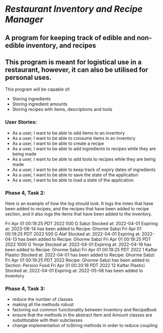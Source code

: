 # *Restaurant Inventory and Recipe Manager*

## A program for keeping track of edible and non-edible inventory, and recipes
## This program is meant for logistical use in a restaurant, however, it can also be utilised for personal uses. 


This program will be capable of:
- Storing ingredients 
- Storing ingredient amounts
- Storing recipes with items, descriptions and tools

### User Stories:
- As a user, I want to be able to add items to an inventory
- As a user, I want to be able to consume items in an inventory
- As a user, I want to be able to create a recipe
- As a user, I want to be able to add ingredients to recipes while they are being made
- As a user, I want to be able to add tools to recipes while they are being made
- As a user, I want to be able to keep track of expiry dates of ingredients
- As a user, I want to be able to save the state of the application
- As a user, I want to be able to load a state of the application


### Phase 4, Task 2:
Here is an example of how the log should look. It logs the imtes that have been added to recipes, and the recipes that
have been added to recipe section, and it also logs the items that have been added to the inventory.

Fri Apr 01 00:19:25 PDT 2022
500 G Sabzi   Stocked at: 2022-04-01 Expiring at: 2023-08-14 has been added to Recipe: Ghorme Sabzi
Fri Apr 01 00:19:25 PDT 2022
500 G Alaf   Stocked at: 2022-04-01 Expiring at: 2022-04-13 has been added to Recipe: Ghorme Sabzi
Fri Apr 01 00:19:25 PDT 2022
1000 G Yonje   Stocked at: 2022-04-01 Expiring at: 2022-04-16 has been added to Recipe: Ghorme Sabzi
Fri Apr 01 00:19:25 PDT 2022
1  Kaftar Plastici   Stocked at: 2022-04-01 has been added to Recipe: Ghorme Sabzi
Fri Apr 01 00:19:25 PDT 2022
Recipe: Ghorme Sabzi has been added to Section: Persion Food
Fri Apr 01 00:20:18 PDT 2022
12  Kaftar Plastici   Stocked at: 2022-04-01 Expiring at: 2022-05-06 has been added to Inventory


### Phase 4, Task 3:
- reduce the number of classes
- making all the methods robust
- factoring out common functionality between Inventory and RecipeBook
- ensure that the methods in the abstract Item and Amount classes are substitutable with their subclasses
- change implementation of toString methods in order to reduce coupling